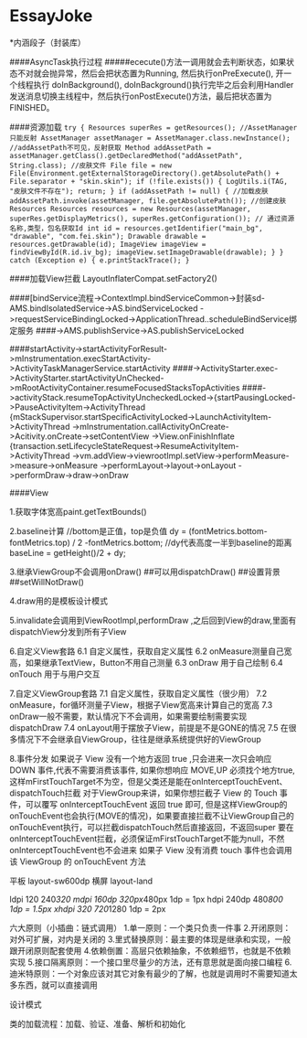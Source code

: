 # EssayJoke
*内涵段子（封装库）

####AsyncTask执行过程
#####ececute()方法一调用就会去判断状态，如果状态不对就会抛异常，然后会把状态置为Running,
然后执行onPreExecute(), 开一个线程执行 doInBackground(),
doInBackground()执行完毕之后会利用Handler发送消息切换主线程中，然后执行onPostExecute()方法，最后把状态置为FINISHED。

####资源加载
 `try {
            Resources superRes = getResources();
            //AssetManager只能反射
            AssetManager assetManager = AssetManager.class.newInstance();
            //addAssetPath不可见，反射获取
            Method addAssetPath = assetManager.getClass().getDeclaredMethod("addAssetPath", String.class);
            //皮肤文件
            File file = new File(Environment.getExternalStorageDirectory().getAbsolutePath() +
                    File.separator + "skin.skin");
            if (!file.exists()) {
                LogUtils.i(TAG, "皮肤文件不存在");
                return;
            }
            if (addAssetPath != null) {
                //加载皮肤
                addAssetPath.invoke(assetManager, file.getAbsolutePath());
                //创建皮肤Resources
                Resources resources = new Resources(assetManager, superRes.getDisplayMetrics(), superRes.getConfiguration());
                // 通过资源名称,类型，包名获取Id
                int id = resources.getIdentifier("main_bg", "drawable", "com.fei.skin");
                Drawable drawable = resources.getDrawable(id);
                ImageView imageView = findViewById(R.id.iv_bg);
                imageView.setImageDrawable(drawable);
            }
        } catch (Exception e) {
            e.printStackTrace();
        }`
        
####加载View拦截 LayoutInflaterCompat.setFactory2()

####[bindService流程->ContextImpl.bindServiceCommon->封装sd-AMS.bindIsolatedService->AS.bindServiceLocked  ->requestServiceBindingLocked->ApplicationThread..scheduleBindService绑定服务
####->AMS.publishService->AS.publishServiceLocked

####startActivity->startActivityForResult->mInstrumentation.execStartActivity->ActivityTaskManagerService.startActivity
####->ActivityStarter.exec->ActivityStarter.startActivityUnChecked->mRootActivityContainer.resumeFocusedStacksTopActivities
####->activityStack.resumeTopActivityUncheckedLocked->{startPausingLocked->PauseActivityItem->ActivityThread
                                                      {mStackSupervisor.startSpecificActivityLocked->LaunchActivityItem->ActivityThread
                                                      ->mInstrumentation.callActivityOnCreate->Acitivity.onCreate->setContentView
                                                      ->View.onFinishInflate
                                                      {transaction.setLifecycleStateRequest->ResumeActivityItem->ActivityThread
                                                      ->vm.addView->viewrootImpl.setView->performMeasure->measure->onMeasure
                                                      ->performLayout->layout->onLayout
                                                      ->performDraw->draw->onDraw

                                                      
                                                       



####View

1.获取字体宽高paint.getTextBounds()

2.baseline计算
//bottom是正值，top是负值
dy = (fontMetrics.bottom-fontMetrics.top) / 2 -fontMetrics.bottom;
//dy代表高度一半到baseline的距离
baseLine = getHeight()/2 + dy;

3.继承ViewGroup不会调用onDraw()
##可以用dispatchDraw()
##设置背景
##setWillNotDraw()

4.draw用的是模板设计模式

5.invalidate会调用到ViewRootImpl,performDraw
,之后回到View的draw,里面有dispatchView分发到所有子View

6.自定义View套路
 6.1 自定义属性，获取自定义属性
 6.2 onMeasure测量自己宽高，如果继承TextView，Button不用自己测量
 6.3 onDraw 用于自己绘制
 6.4 onTouch 用于与用户交互

7.自定义ViewGroup套路
 7.1 自定义属性，获取自定义属性（很少用）
 7.2 onMeasure，for循环测量子View，根据子View宽高来计算自己的宽高
 7.3 onDraw一般不需要，默认情况下不会调用，如果需要绘制需要实现dispatchDraw
 7.4 onLayout用于摆放子View，前提是不是GONE的情况
 7.5 在很多情况下不会继承自ViewGroup，往往是继承系统提供好的ViewGroup

8.事件分发
如果说子 View 没有一个地方返回 true ,只会进来一次只会响应 DOWN 事件,代表不需要消费该事件,
如果你想响应 MOVE,UP 必须找个地方true,这样mFirstTouchTarget不为空，但是父类还是能在onInterceptTouchEvent、dispatchTouch拦截
对于ViewGroup来讲，如果你想拦截子 View 的 Touch 事件，可以覆写 onInterceptTouchEvent 返回 true 即可,
但是这样ViewGroup的onTouchEvent也会执行(MOVE的情况)，如果要直接拦截不让ViewGroup自己的onTouchEvent执行，可以拦截dispatchTouch然后直接返回，不返回super
要在onInterceptTouchEvent拦截，必须保证mFirstTouchTarget不能为null，不然onInterceptTouchEvent也不会进来
如果子 View 没有消费 touch 事件也会调用该 ViewGroup 的 onTouchEvent 方法


平板 layout-sw600dp
横屏 layout-land

ldpi     120    240*320
mdpi     160dp    320px*480px  1dp = 1px
hdpi     240dp    480*800  1dp = 1.5px
xhdpi    320    720*1280   1dp = 2px 

六大原则（小插曲：链式调用）
1.单一原则：一个类只负责一件事
2.开闭原则：对外可扩展，对内是关闭的
3.里式替换原则：最主要的体现是继承和实现，一般跟开闭原则配套使用
4.依赖倒置：高层只依赖抽象，不依赖细节，也就是不依赖实现
5.接口隔离原则：一个接口里尽量少的方法，还有意思就是面向接口编程
6.迪米特原则：一个对象应该对其它对象有最少的了解，也就是调用时不需要知道太多东西，就可以直接调用

设计模式




类的加载流程：加载、验证、准备、解析和初始化





